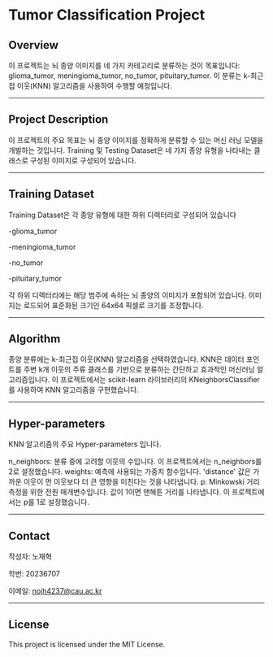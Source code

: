 # Tumor Classification Project

## Overview
이 프로젝트는 뇌 종양 이미지를 네 가지 카테고리로 분류하는 것이 목표입니다: glioma_tumor, meningioma_tumor, no_tumor, pituitary_tumor. 이 분류는 k-최근접 이웃(KNN) 알고리즘을 사용하여 수행할 예정입니다.
***
## Project Description
이 프로젝트의 주요 목표는 뇌 종양 이미지를 정확하게 분류할 수 있는 머신 러닝 모델을 개발하는 것입니다. Training 및 Testing Dataset은 네 가지 종양 유형을 나타내는 클래스로 구성된 이미지로 구성되어 있습니다.
***
## Training Dataset
Training Dataset은 각 종양 유형에 대한 하위 디렉터리로 구성되어 있습니다

-glioma_tumor

-meningioma_tumor

-no_tumor

-pituitary_tumor

각 하위 디렉터리에는 해당 범주에 속하는 뇌 종양의 이미지가 포함되어 있습니다. 이미지는 로드되어 표준화된 크기인 64x64 픽셀로 크기를 조정합니다.
***
## Algorithm
종양 분류에는 k-최근접 이웃(KNN) 알고리즘을 선택하였습니다. KNN은 데이터 포인트를 주변 k개 이웃의 주류 클래스를 기반으로 분류하는 간단하고 효과적인 머신러닝 알고리즘입니다. 이 프로젝트에서는 scikit-learn 라이브러리의 KNeighborsClassifier를 사용하여 KNN 알고리즘을 구현했습니다.
***
## Hyper-parameters
KNN 알고리즘의 주요 Hyper-parameters 입니다.

n_neighbors: 분류 중에 고려할 이웃의 수입니다. 이 프로젝트에서는 n_neighbors를 2로 설정했습니다.
weights: 예측에 사용되는 가중치 함수입니다. 'distance' 값은 가까운 이웃이 먼 이웃보다 더 큰 영향을 미친다는 것을 나타냅니다.
p: Minkowski 거리 측정을 위한 전원 매개변수입니다. 값이 1이면 맨해튼 거리를 나타냅니다. 이 프로젝트에서는 p를 1로 설정했습니다.
***
## Contact
작성자: 노재혁

학번: 20236707

이메일: nojh4237@cau.ac.kr
***
## License
This project is licensed under the MIT License.

